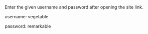 Enter the given username and password after opening the site link.

username: vegetable

password: remarkable
